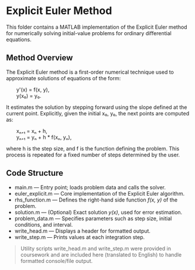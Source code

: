 # Explicit Euler Method

This folder contains a MATLAB implementation of the Explicit Euler method for numerically solving initial-value problems for ordinary differential equations.

## Method Overview

The Explicit Euler method is a first-order numerical technique used to approximate solutions of equations of the form:

  y'(x) = f(x, y),  
  y(x₀) = y₀.

It estimates the solution by stepping forward using the slope defined at the current point. Explicitly, given the initial x₀, y₀, the next points are computed as:

  xₙ₊₁ = xₙ + h,  
  yₙ₊₁ = yₙ + h * f(xₙ, yₙ),

where h is the step size, and f is the function defining the problem. This process is repeated for a fixed number of steps determined by the user.

## Code Structure

- main.m — Entry point; loads problem data and calls the solver.
- euler_explicit.m — Core implementation of the Explicit Euler algorithm.
- rhs_function.m — Defines the right-hand side function *f(x, y)* of the problem.
- solution.m — (Optional) Exact solution *y(x)*, used for error estimation.
- problem_data.m — Specifies parameters such as step size, initial conditions, and interval.
- write_head.m — Displays a header for formatted output.
- write_step.m — Prints values at each integration step.

> Utility scripts write_head.m and write_step.m were provided in coursework and are included here (translated to English) to handle formatted console/file output.
